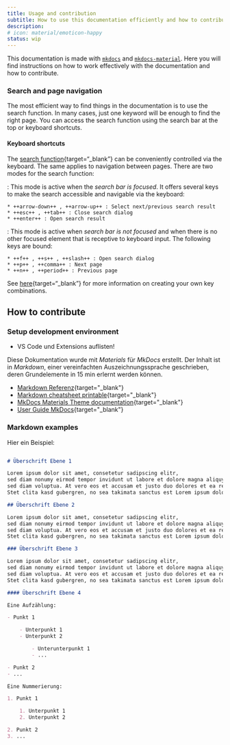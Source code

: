 ```yaml
---
title: Usage and contribution
subtitle: How to use this documentation efficiently and how to contribute.
description:
# icon: material/emoticon-happy
status: wip
---
```


This documentation is made with [`mkdocs`](https://www.mkdocs.org/) and [`mkdocs-material`](https://squidfunk.github.io/mkdocs-material). Here you will find instructions on how to work effectively with the documentation and how to contribute.

### Search and page navigation

The most efficient way to find things in the documentation is to use the search function. In many cases, just one keyword will be enough to find the right page. You can access the search function using the search bar at the top or keyboard shortcuts.

#### Keyboard shortcuts

The [search function](https://squidfunk.github.io/mkdocs-material/plugins/search/){target=“_blank”} can be conveniently controlled via the keyboard. The same applies to navigation between pages. There are two modes for the search function:

: This mode is active when the _search bar is focused_. It offers several keys to make the search accessible and navigable via the keyboard:

    * ++arrow-down++ , ++arrow-up++ : Select next/previous search result
    * ++esc++ , ++tab++ : Close search dialog
    * ++enter++ : Open search result

: This mode is active when _search bar is not focused_ and when there is no other focused element that is receptive to keyboard input. The following keys are bound:

    * ++f++ , ++s++ , ++slash++ : Open search dialog
    * ++p++ , ++comma++ : Next page
    * ++n++ , ++period++ : Previous page

See [here](https://squidfunk.github.io/mkdocs-material/setup/setting-up-navigation/?h=keyboard#keyboard-shortcuts){target=“_blank”} for more information on creating your own key combinations.

## How to contribute

### Setup development environment

- VS Code und Extensions auflisten!

Diese Dokumentation wurde mit _Materials_ für _MkDocs_ erstellt.
Der Inhalt ist in _Markdown_, einer vereinfachten Auszeichnungssprache geschrieben, deren Grundelemente in 15 min erlernt werden können.

- [Markdown Referenz](https://github.com/adam-p/markdown-here/wiki/Markdown-Cheatsheet){target="_blank"}
- [Markdown cheatsheet printable](https://enterprise.github.com/downloads/en/markdown-cheatsheet.pdf){target="_blank"}
- [MkDocs Materials Theme documentation](https://squidfunk.github.io/mkdocs-material/){target="_blank"}
- [User Guide MkDocs](https://www.mkdocs.org/user-guide){target="_blank"}

### Markdown examples

Hier ein Beispiel:

``` markdown title="Ein Beispiel Markdown dokument"

# Überschrift Ebene 1

Lorem ipsum dolor sit amet, consetetur sadipscing elitr,
sed diam nonumy eirmod tempor invidunt ut labore et dolore magna aliquyam erat,
sed diam voluptua. At vero eos et accusam et justo duo dolores et ea rebum.
Stet clita kasd gubergren, no sea takimata sanctus est Lorem ipsum dolor sit amet.

## Überschrift Ebene 2

Lorem ipsum dolor sit amet, consetetur sadipscing elitr,
sed diam nonumy eirmod tempor invidunt ut labore et dolore magna aliquyam erat,
sed diam voluptua. At vero eos et accusam et justo duo dolores et ea rebum.
Stet clita kasd gubergren, no sea takimata sanctus est Lorem ipsum dolor sit amet.

### Überschrift Ebene 3

Lorem ipsum dolor sit amet, consetetur sadipscing elitr,
sed diam nonumy eirmod tempor invidunt ut labore et dolore magna aliquyam erat,
sed diam voluptua. At vero eos et accusam et justo duo dolores et ea rebum.
Stet clita kasd gubergren, no sea takimata sanctus est Lorem ipsum dolor sit amet.

#### Überschrift Ebene 4

Eine Aufzählung:

- Punkt 1

    - Unterpunkt 1
    - Unterpunkt 2

        - Unterunterpunkt 1
        - ...

- Punkt 2
- ...

Eine Nummerierung:

1. Punkt 1

    1. Unterpunkt 1
    2. Unterpunkt 2

2. Punkt 2
3. ...

```
